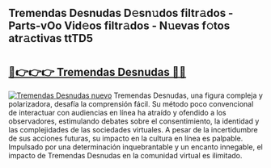 ## Tremendas Desnudas D𝚎sn𝚞dos filtr𝚊dos - Parts-vOo Vid𝚎os filtr𝚊dos - N𝚞evas f𝚘tos atr𝚊ctivas ttTD5

# <h2><a href="http://mb87o4z.tromn.icu/?c=Tremendas+Desnudas">🔗👉👉👉 Tremendas Desnudas 🔗🔗</a></h2>

[![Tremendas Desnudas nuevo](https://i.imgur.com/pEAQMta.gif)](http://mb87o4z.tromn.icu/?c=Tremendas+Desnudas)
Tremendas Desnudas, una figura compleja y polarizadora, desafía la comprensión fácil. Su método poco convencional de interactuar con audiencias en línea ha atraído y ofendido a los observadores, estimulando debates sobre el consentimiento, la identidad y las complejidades de las sociedades virtuales. A pesar de la incertidumbre de sus acciones futuras, su impacto en la cultura en línea es palpable. Impulsado por una determinación inquebrantable y un encanto innegable, el impacto de Tremendas Desnudas en la comunidad virtual es ilimitado.
